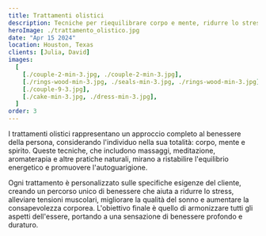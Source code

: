 ```yaml
---
title: Trattamenti olistici
description: Tecniche per riequilibrare corpo e mente, ridurre lo stress e migliorare.
heroImage: ./trattamento_olistico.jpg
date: "Apr 15 2024"
location: Houston, Texas
clients: [Julia, David]
images:
  [
    [./couple-2-min-3.jpg, ./couple-2-min-3.jpg],
    [./rings-wood-min-3.jpg, ./seals-min-3.jpg, ./rings-wood-min-3.jpg],
    [./couple-9-3.jpg],
    [./cake-min-3.jpg, ./dress-min-3.jpg],
  ]
order: 3
---
```


I trattamenti olistici rappresentano un approccio completo al benessere della persona, considerando l'individuo nella sua totalità: corpo, mente e spirito. Queste tecniche, che includono massaggi, meditazione, aromaterapia e altre pratiche naturali, mirano a ristabilire l'equilibrio energetico e promuovere l'autoguarigione.

Ogni trattamento è personalizzato sulle specifiche esigenze del cliente, creando un percorso unico di benessere che aiuta a ridurre lo stress, alleviare tensioni muscolari, migliorare la qualità del sonno e aumentare la consapevolezza corporea. L'obiettivo finale è quello di armonizzare tutti gli aspetti dell'essere, portando a una sensazione di benessere profondo e duraturo.
